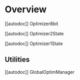 # Overview

[[autodoc]] Optimizer8bit

[[autodoc]] Optimizer2State

[[autodoc]] Optimizer1State

## Utilities

[[autodoc]] GlobalOptimManager
